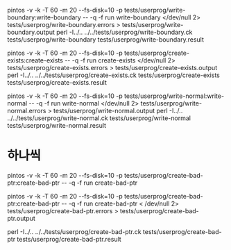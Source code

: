 pintos -v -k -T 60 -m 20   --fs-disk=10 -p tests/userprog/write-boundary:write-boundary -- -q -f run write-boundary </dev/null 2> tests/userprog/write-boundary.errors > tests/userprog/write-boundary.output 
perl -I../.. ../../tests/userprog/write-boundary.ck tests/userprog/write-boundary tests/userprog/write-boundary.result

pintos -v -k -T 60 -m 20   --fs-disk=10 -p tests/userprog/create-exists:create-exists -- -q -f run create-exists </dev/null 2> tests/userprog/create-exists.errors > tests/userprog/create-exists.output 
perl -I../.. ../../tests/userprog/create-exists.ck tests/userprog/create-exists tests/userprog/create-exists.result

pintos -v -k -T 60 -m 20   --fs-disk=10 -p tests/userprog/write-normal:write-normal -- -q -f run write-normal </dev/null 2> tests/userprog/write-normal.errors > tests/userprog/write-normal.output 
perl -I../.. ../../tests/userprog/write-normal.ck tests/userprog/write-normal tests/userprog/write-normal.result



# 하나씩 
pintos -v -k -T 60 -m 20 --fs-disk=10 -p tests/userprog/create-bad-ptr:create-bad-ptr -- -q -f run create-bad-ptr

pintos -v -k -T 60 -m 20 --fs-disk=10 -p tests/userprog/create-bad-ptr:create-bad-ptr -- -q -f run create-bad-ptr < /dev/null 2> tests/userprog/create-bad-ptr.errors > tests/userprog/create-bad-ptr.output

perl -I../.. ../../tests/userprog/create-bad-ptr.ck tests/userprog/create-bad-ptr tests/userprog/create-bad-ptr.result